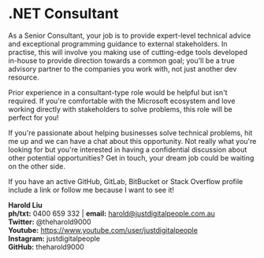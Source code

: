 # .NET Consultant

As a Senior Consultant, your job is to provide expert-level technical advice and exceptional programming guidance to external stakeholders. In practise, this will involve you making use of cutting-edge tools developed in-house to provide direction towards a common goal; you'll be a true advisory partner to the companies you work with, not just another dev resource.

Prior experience in a consultant-type role would be helpful but isn't required. If you're comfortable with the Microsoft ecosystem and love working directly with stakeholders to solve problems, this role will be perfect for you!

If you're passionate about helping businesses solve technical problems, hit me up and we can have a chat about this opportunity. Not really what you're looking for but you're interested in having a confidential discussion about other potential opportunities? Get in touch, your dream job could be waiting on the other side.

If you have an active GitHub, GitLab, BitBucket or Stack Overflow profile include a link or follow me because I want to see it!

**Harold Liu**</br>
**ph/txt:** 0400 659 332 | **email:** harold@justdigitalpeople.com.au</br>
**Twitter:** @theharold9000</br>
**Youtube:** https://www.youtube.com/user/justdigitalpeople</br>
**Instagram:** justdigitalpeople</br>
**GitHub:** theharold9000</br>